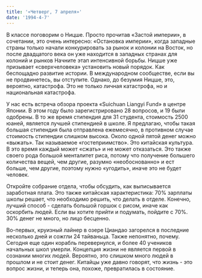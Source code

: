 ```yaml
---
title: '«Четверг, 7 апреля»'
date: '1994-4-7'
---
```


В классе поговорим о Ницше. Просто прочитав «Застой империи», в сочетании, это очень интересно: «Остановка империи», когда западные страны только начали конкурировать за рынок и колонии на Восток, но после двадцатого века он уже находится в западных странах для колоний и рынков Начните этап интенсивной борьбы. Ницше уже призывает «сверхчеловека» установить новый порядок. Как беспощадно развитие истории. В международном сообществе, если вы не продвинетесь, вы отступите. Однако, до безумия Ницше, это, вероятно, катастрофа. Это не только личная катастрофа, но и национальная катастрофа.

У нас есть встреча обзора проекта «Suichuan Liangyi Fund» в центре Японии. В этом году было зарегистрировано 28 вопросов, и 19 были одобрены. В то же время стипендия для 31 студента, стоимость 2500 юаней, является лучшей стипендией в школе. Я предлагаю, чтобы такая большая стипендия была отправлена ​​ежемесячно, в противном случае стоимость стипендии слишком высока. Около одной пятой денег можно «выжать». Так называемое «гостеприимство». Это китайская культура. В это время каждый может «сжать» и не может отказаться. Это также своего рода большой менталитет риса, потому что получение большего количества вещей, чем другие, разумно «необоснованно» и ест больше, чем другие, поэтому нужно «угодить», иначе это не будет человек.

Откройте собрание отдела, чтобы обсудить, как выписывается заработная плата. Это также китайская характеристика: 70% зарплаты школы решает, что необходимо решить, что делать в отделе. Конечно, лучший способ - сделать большой горшок с рисом, иначе как оскорбить людей. Если вы хотите прийти и подумать, пойдите с 70%. 30% денег не много, но лицо бесценно.

Во-первых, круизный лайнер в озере Циандао загорелся в последние несколько дней и сожгли 24 тайваньца. Также непонятно, почему. Сегодня еще один корабль перевернулся, и более 40 учеников начальных школ умерли. Концепция жизни не является первой в сознании многих людей. Вероятно, это слишком много людей в прошлом и не стоит денег. Китайцы уже давно говорят, что жизнь - это вопрос жизни, и теперь она, похоже, превратилась в состояние.

